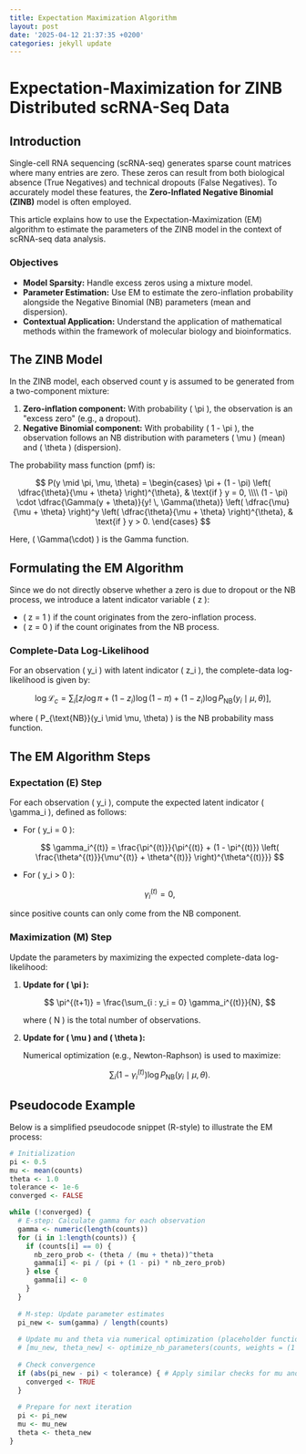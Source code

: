 ```yaml
---
title: Expectation Maximization Algorithm
layout: post
date: '2025-04-12 21:37:35 +0200'
categories: jekyll update
---
```


# Expectation-Maximization for ZINB Distributed scRNA-Seq Data

## Introduction

Single-cell RNA sequencing (scRNA-seq) generates sparse count matrices where 
many entries are zero. These zeros can result from both biological absence 
(True Negatives) and technical dropouts (False Negatives). To accurately model 
these features, the **Zero-Inflated Negative Binomial (ZINB)** model is often 
employed. 

This article explains how to use the Expectation-Maximization (EM) algorithm to 
estimate the parameters of the ZINB model in the context of scRNA-seq data 
analysis. 

### Objectives

- **Model Sparsity:** Handle excess zeros using a mixture model.
- **Parameter Estimation:** Use EM to estimate the zero-inflation probability 
alongside the Negative Binomial (NB) parameters (mean and dispersion).
- **Contextual Application:** Understand the application of mathematical methods 
within the framework of molecular biology and bioinformatics.

## The ZINB Model

In the ZINB model, each observed count y  is assumed to be generated from a 
two-component mixture:

1. **Zero-inflation component:** With probability \( \pi \), the observation is 
an "excess zero" (e.g., a dropout).
2. **Negative Binomial component:** With probability \( 1 - \pi \), the 
observation follows an NB distribution with parameters \( \mu \) (mean) and 
\( \theta \) (dispersion).

The probability mass function (pmf) is:

$$
P(y \mid \pi, \mu, \theta) = \begin{cases} \pi + (1 - \pi) \left( \dfrac{\theta}{\mu + \theta} \right)^{\theta}, & \text{if } y = 0, \\\\ (1 - \pi) \cdot \dfrac{\Gamma(y + \theta)}{y! \, \Gamma(\theta)} \left( \dfrac{\mu}{\mu + \theta} \right)^y \left( \dfrac{\theta}{\mu + \theta} \right)^{\theta}, & \text{if } y > 0. \end{cases}
$$

Here, \( \Gamma(\cdot) \) is the Gamma function.

## Formulating the EM Algorithm

Since we do not directly observe whether a zero is due to dropout or the NB process, we introduce a latent indicator variable \( z \):

- \( z = 1 \) if the count originates from the zero-inflation process.
- \( z = 0 \) if the count originates from the NB process.

### Complete-Data Log-Likelihood

For an observation \( y_i \) with latent indicator \( z_i \), the complete-data log-likelihood is given by:

$$
\log \mathcal{L}_c = \sum_{i} \left[ z_i \log \pi + (1 - z_i) \log (1 - \pi) + (1 - z_i) \log P_{\text{NB}}(y_i \mid \mu, \theta) \right],
$$

where \( P_{\text{NB}}(y_i \mid \mu, \theta) \) is the NB probability mass function.

## The EM Algorithm Steps

### Expectation (E) Step

For each observation \( y_i \), compute the expected latent indicator \( \gamma_i \), defined as follows:

- For \( y_i = 0 \):

  $$
  \gamma_i^{(t)} = \frac{\pi^{(t)}}{\pi^{(t)} + (1 - \pi^{(t)}) \left( \frac{\theta^{(t)}}{\mu^{(t)} + \theta^{(t)}} \right)^{\theta^{(t)}}}
  $$

- For \( y_i > 0 \):

  $$
  \gamma_i^{(t)} = 0,
  $$

since positive counts can only come from the NB component.

### Maximization (M) Step

Update the parameters by maximizing the expected complete-data log-likelihood:

1. **Update for \( \pi \):**

   $$
   \pi^{(t+1)} = \frac{\sum_{i : y_i = 0} \gamma_i^{(t)}}{N},
   $$

   where \( N \) is the total number of observations.

2. **Update for \( \mu \) and \( \theta \):**

   Numerical optimization (e.g., Newton-Raphson) is used to maximize:

   $$
   \sum_{i} (1 - \gamma_i^{(t)}) \log P_{\text{NB}}(y_i \mid \mu, \theta).
   $$

## Pseudocode Example

Below is a simplified pseudocode snippet (R-style) to illustrate the EM process:

```r
# Initialization
pi <- 0.5
mu <- mean(counts)
theta <- 1.0
tolerance <- 1e-6
converged <- FALSE

while (!converged) {
  # E-step: Calculate gamma for each observation
  gamma <- numeric(length(counts))
  for (i in 1:length(counts)) {
    if (counts[i] == 0) {
      nb_zero_prob <- (theta / (mu + theta))^theta
      gamma[i] <- pi / (pi + (1 - pi) * nb_zero_prob)
    } else {
      gamma[i] <- 0
    }
  }
  
  # M-step: Update parameter estimates
  pi_new <- sum(gamma) / length(counts)
  
  # Update mu and theta via numerical optimization (placeholder function)
  # [mu_new, theta_new] <- optimize_nb_parameters(counts, weights = (1 - gamma))
  
  # Check convergence
  if (abs(pi_new - pi) < tolerance) { # Apply similar checks for mu and theta
    converged <- TRUE
  }
  
  # Prepare for next iteration
  pi <- pi_new
  mu <- mu_new
  theta <- theta_new
}
```
